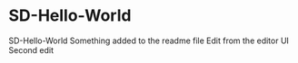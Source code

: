 # SD-Hello-World
SD-Hello-World
Something added to the readme file
Edit from the editor UI
Second edit